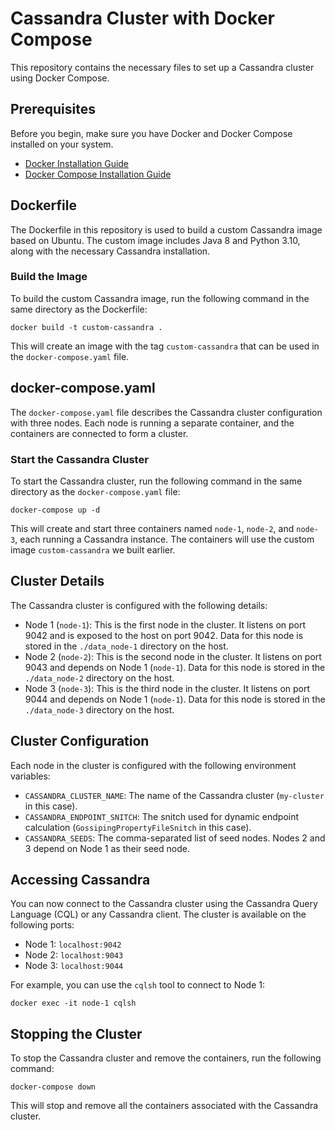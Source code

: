 
<body>
    <h1>Cassandra Cluster with Docker Compose</h1>
    <p>This repository contains the necessary files to set up a Cassandra cluster using Docker Compose.</p>

<h2>Prerequisites</h2>
<p>Before you begin, make sure you have Docker and Docker Compose installed on your system.</p>
<ul>
    <li><a href="https://docs.docker.com/engine/install/">Docker Installation Guide</a></li>
    <li><a href="https://docs.docker.com/compose/install/">Docker Compose Installation Guide</a></li>
</ul>

<h2>Dockerfile</h2>
<p>The Dockerfile in this repository is used to build a custom Cassandra image based on Ubuntu. The custom image includes Java 8 and Python 3.10, along with the necessary Cassandra installation.</p>

<h3>Build the Image</h3>
<p>To build the custom Cassandra image, run the following command in the same directory as the Dockerfile:</p>
<code>docker build -t custom-cassandra .</code>
<p>This will create an image with the tag <code>custom-cassandra</code> that can be used in the <code>docker-compose.yaml</code> file.</p>

<h2>docker-compose.yaml</h2>
<p>The <code>docker-compose.yaml</code> file describes the Cassandra cluster configuration with three nodes. Each node is running a separate container, and the containers are connected to form a cluster.</p>

<h3>Start the Cassandra Cluster</h3>
<p>To start the Cassandra cluster, run the following command in the same directory as the <code>docker-compose.yaml</code> file:</p>
<code>docker-compose up -d</code>
<p>This will create and start three containers named <code>node-1</code>, <code>node-2</code>, and <code>node-3</code>, each running a Cassandra instance. The containers will use the custom image <code>custom-cassandra</code> we built earlier.</p>

<h2>Cluster Details</h2>
<p>The Cassandra cluster is configured with the following details:</p>
<ul>
    <li>Node 1 (<code>node-1</code>): This is the first node in the cluster. It listens on port 9042 and is exposed to the host on port 9042. Data for this node is stored in the <code>./data_node-1</code> directory on the host.</li>
    <li>Node 2 (<code>node-2</code>): This is the second node in the cluster. It listens on port 9043 and depends on Node 1 (<code>node-1</code>). Data for this node is stored in the <code>./data_node-2</code> directory on the host.</li>
    <li>Node 3 (<code>node-3</code>): This is the third node in the cluster. It listens on port 9044 and depends on Node 1 (<code>node-1</code>). Data for this node is stored in the <code>./data_node-3</code> directory on the host.</li>
</ul>

<h2>Cluster Configuration</h2>
<p>Each node in the cluster is configured with the following environment variables:</p>
<ul>
    <li><code>CASSANDRA_CLUSTER_NAME</code>: The name of the Cassandra cluster (<code>my-cluster</code> in this case).</li>
    <li><code>CASSANDRA_ENDPOINT_SNITCH</code>: The snitch used for dynamic endpoint calculation (<code>GossipingPropertyFileSnitch</code> in this case).</li>
    <li><code>CASSANDRA_SEEDS</code>: The comma-separated list of seed nodes. Nodes 2 and 3 depend on Node 1 as their seed node.</li>
</ul>

<h2>Accessing Cassandra</h2>
<p>You can now connect to the Cassandra cluster using the Cassandra Query Language (CQL) or any Cassandra client. The cluster is available on the following ports:</p>
<ul>
    <li>Node 1: <code>localhost:9042</code></li>
    <li>Node 2: <code>localhost:9043</code></li>
    <li>Node 3: <code>localhost:9044</code></li>
</ul>
<p>For example, you can use the <code>cqlsh</code> tool to connect to Node 1:</p>
<code>docker exec -it node-1 cqlsh</code>

<h2>Stopping the Cluster</h2>
<p>To stop the Cassandra cluster and remove the containers, run the following command:</p>
<code>docker-compose down</code>
<p>This will stop and remove all the containers associated with the Cassandra cluster.</p>
</body>
